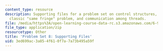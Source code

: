 ```yaml
---
content_type: resource
description: Supporting files for a problem set on control structures, solving the
  classic "same fringe" problem, and communication among threads.
file: /media/https%3A/open-learning-course-data-rc.s3.amazonaws.com/6-945-adventures-in-advanced-symbolic-programming-spring-2009/3ed699ac3a854f610f7a7a73b495a59f_assn08.zip
file_type: application/zip
resourcetype: Other
title: 'Problem Set 8: Supporting Files'
uid: 3ed699ac-3a85-4f61-0f7a-7a73b495a59f
---
```

